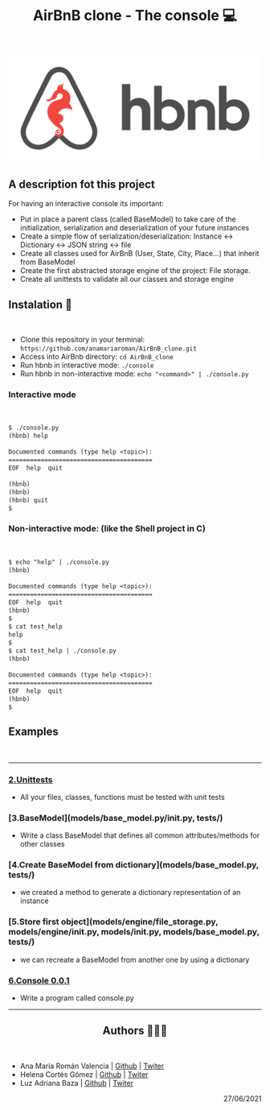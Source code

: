 <h1 align="center">AirBnB clone - The console 💻</h1> <br>

![HBNB](https://raw.githubusercontent.com/anamariaroman/AirBnB_clone/master/images/hbnb.png)

## A description fot this project
For having an interactive console its important:
* Put in place a parent class (called BaseModel) to take care of the initialization, serialization and deserialization of your future instances
* Create a simple flow of serialization/deserialization: Instance <-> Dictionary <-> JSON string <-> file
* Create all classes used for AirBnB (User, State, City, Place…) that inherit from BaseModel
* Create the first abstracted storage engine of the project: File storage.
* Create all unittests to validate all our classes and storage engine

<h2>Instalation 🔧</h2> <br>

- Clone this repository in your terminal: `https://github.com/anamariaroman/AirBnB_clone.git`
- Access into AirBnb directory: `cd AirBnB_clone`
- Run hbnb in interactive mode: `./console`
- Run hbnb in non-interactive mode: `echo "<command>" | ./console.py`

<h3>Interactive mode</h3> <br>

```
$ ./console.py
(hbnb) help

Documented commands (type help <topic>):
========================================
EOF  help  quit

(hbnb)
(hbnb)
(hbnb) quit
$
```
<h3>Non-interactive mode: (like the Shell project in C)</h3> <br>

```
$ echo "help" | ./console.py
(hbnb)

Documented commands (type help <topic>):
========================================
EOF  help  quit
(hbnb)
$
$ cat test_help
help
$
$ cat test_help | ./console.py
(hbnb)

Documented commands (type help <topic>):
========================================
EOF  help  quit
(hbnb)
$
```
<h2>Examples</h2> <br>



---
### [2.Unittests](tests/)
* All your files, classes, functions must be tested with unit tests

### [3.BaseModel](models/base_model.py/__init__.py, tests/)
* Write a class BaseModel that defines all common attributes/methods for other classes

### [4.Create BaseModel from dictionary](models/base_model.py, tests/)
* we created a method to generate a dictionary representation of an instance 

### [5.Store first object](models/engine/file_storage.py, models/engine/__init__.py, models/__init__.py, models/base_model.py, tests/)
* we can recreate a BaseModel from another one by using a dictionary

### [6.Console 0.0.1](console.py)
* Write a program called console.py

---


<h2 align="center">Authors 👩👩👩</h2> <br>

- Ana María Román Valencia | [Github](https://github.com/anamariaroman) | [Twiter](https://twitter.com/AnaMari77939013)
- Helena Cortés Gómez | [Github](https://github.com/helectron) | [Twiter](https://twitter.com/helectron)
- Luz Adriana Baza | [Github](https://github.com/luzbaza) | [Twiter](https://twitter.com/baza_luz)

<div dir="rtl">27/06/2021</div>
